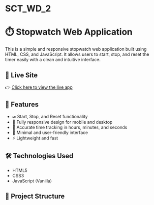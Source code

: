 # SCT_WD_2
# ⏱️ Stopwatch Web Application

This is a simple and responsive stopwatch web application built using HTML, CSS, and JavaScript. It allows users to start, stop, and reset the timer easily with a clean and intuitive interface.

## 🔗 Live Site

👉 [Click here to view the live app](https://sctwdtask02.netlify.app/)

## 🚀 Features

- ⏯ Start, Stop, and Reset functionality
- 📱 Fully responsive design for mobile and desktop
- 🧭 Accurate time tracking in hours, minutes, and seconds
- 🧼 Minimal and user-friendly interface
- ⚡ Lightweight and fast

## 🛠️ Technologies Used

- HTML5
- CSS3
- JavaScript (Vanilla)

## 📁 Project Structure

